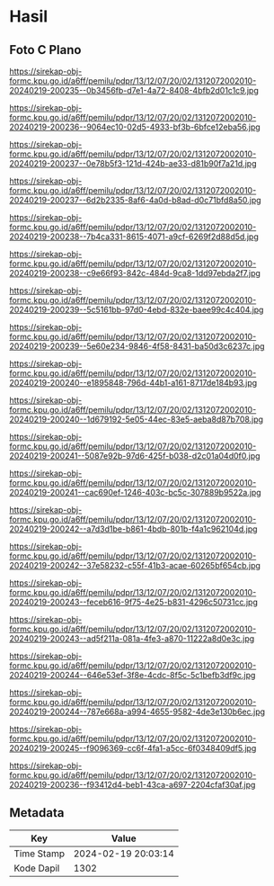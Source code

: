 # Hasil

## Foto C Plano

https://sirekap-obj-formc.kpu.go.id/a6ff/pemilu/pdpr/13/12/07/20/02/1312072002010-20240219-200235--0b3456fb-d7e1-4a72-8408-4bfb2d01c1c9.jpg

https://sirekap-obj-formc.kpu.go.id/a6ff/pemilu/pdpr/13/12/07/20/02/1312072002010-20240219-200236--9064ec10-02d5-4933-bf3b-6bfce12eba56.jpg

https://sirekap-obj-formc.kpu.go.id/a6ff/pemilu/pdpr/13/12/07/20/02/1312072002010-20240219-200237--0e78b5f3-121d-424b-ae33-d81b90f7a21d.jpg

https://sirekap-obj-formc.kpu.go.id/a6ff/pemilu/pdpr/13/12/07/20/02/1312072002010-20240219-200237--6d2b2335-8af6-4a0d-b8ad-d0c71bfd8a50.jpg

https://sirekap-obj-formc.kpu.go.id/a6ff/pemilu/pdpr/13/12/07/20/02/1312072002010-20240219-200238--7b4ca331-8615-4071-a9cf-6269f2d88d5d.jpg

https://sirekap-obj-formc.kpu.go.id/a6ff/pemilu/pdpr/13/12/07/20/02/1312072002010-20240219-200238--c9e66f93-842c-484d-9ca8-1dd97ebda2f7.jpg

https://sirekap-obj-formc.kpu.go.id/a6ff/pemilu/pdpr/13/12/07/20/02/1312072002010-20240219-200239--5c5161bb-97d0-4ebd-832e-baee99c4c404.jpg

https://sirekap-obj-formc.kpu.go.id/a6ff/pemilu/pdpr/13/12/07/20/02/1312072002010-20240219-200239--5e60e234-9846-4f58-8431-ba50d3c6237c.jpg

https://sirekap-obj-formc.kpu.go.id/a6ff/pemilu/pdpr/13/12/07/20/02/1312072002010-20240219-200240--e1895848-796d-44b1-a161-8717de184b93.jpg

https://sirekap-obj-formc.kpu.go.id/a6ff/pemilu/pdpr/13/12/07/20/02/1312072002010-20240219-200240--1d679192-5e05-44ec-83e5-aeba8d87b708.jpg

https://sirekap-obj-formc.kpu.go.id/a6ff/pemilu/pdpr/13/12/07/20/02/1312072002010-20240219-200241--5087e92b-97d6-425f-b038-d2c01a04d0f0.jpg

https://sirekap-obj-formc.kpu.go.id/a6ff/pemilu/pdpr/13/12/07/20/02/1312072002010-20240219-200241--cac690ef-1246-403c-bc5c-307889b9522a.jpg

https://sirekap-obj-formc.kpu.go.id/a6ff/pemilu/pdpr/13/12/07/20/02/1312072002010-20240219-200242--a7d3d1be-b861-4bdb-801b-f4a1c962104d.jpg

https://sirekap-obj-formc.kpu.go.id/a6ff/pemilu/pdpr/13/12/07/20/02/1312072002010-20240219-200242--37e58232-c55f-41b3-acae-60265bf654cb.jpg

https://sirekap-obj-formc.kpu.go.id/a6ff/pemilu/pdpr/13/12/07/20/02/1312072002010-20240219-200243--feceb616-9f75-4e25-b831-4296c50731cc.jpg

https://sirekap-obj-formc.kpu.go.id/a6ff/pemilu/pdpr/13/12/07/20/02/1312072002010-20240219-200243--ad5f211a-081a-4fe3-a870-11222a8d0e3c.jpg

https://sirekap-obj-formc.kpu.go.id/a6ff/pemilu/pdpr/13/12/07/20/02/1312072002010-20240219-200244--646e53ef-3f8e-4cdc-8f5c-5c1befb3df9c.jpg

https://sirekap-obj-formc.kpu.go.id/a6ff/pemilu/pdpr/13/12/07/20/02/1312072002010-20240219-200244--787e668a-a994-4655-9582-4de3e130b6ec.jpg

https://sirekap-obj-formc.kpu.go.id/a6ff/pemilu/pdpr/13/12/07/20/02/1312072002010-20240219-200245--f9096369-cc6f-4fa1-a5cc-6f0348409df5.jpg

https://sirekap-obj-formc.kpu.go.id/a6ff/pemilu/pdpr/13/12/07/20/02/1312072002010-20240219-200236--f93412d4-beb1-43ca-a697-2204cfaf30af.jpg


## Metadata

| Key        | Value               |
| ---------- | ------------------- |
| Time Stamp | 2024-02-19 20:03:14 |
| Kode Dapil | 1302                |



